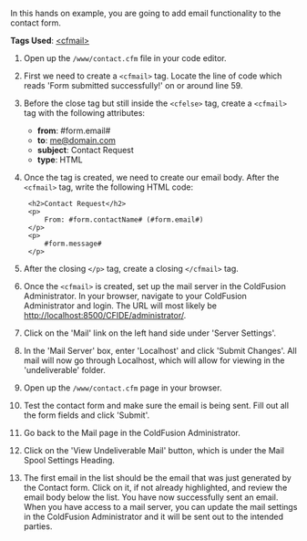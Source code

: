 In this hands on example, you are going to add email functionality to the contact form.

**Tags Used**: [\<cfmail>](https://helpx.adobe.com/coldfusion/cfml-reference/coldfusion-tags/tags-m-o/cfmail.html)

1. Open up the `/www/contact.cfm` file in your code editor.
1. First we need to create a `<cfmail>` tag. Locate the line of code which reads 'Form submitted successfully!' on or around line 59.
1. Before the close tag but still inside the `<cfelse>` tag, create a `<cfmail>` tag with the following attributes:
    * **from**: #form.email#
    * **to**: me@domain.com
    * **subject**: Contact Request
    * **type**: HTML
1. Once the tag is created, we need to create our email body. After the `<cfmail>` tag, write the following HTML code:

        <h2>Contact Request</h2>
        <p>
            From: #form.contactName# (#form.email#)
        </p>
        <p>
            #form.message#
        </p>

1. After the closing `</p>` tag, create a closing `</cfmail>` tag.
1. Once the `<cfmail>` is created, set up the mail server in the ColdFusion Administrator. In your browser, navigate to your ColdFusion Administrator and login. The URL will most likely be [http://localhost:8500/CFIDE/administrator/](http://localhost:8500/CFIDE/administrator/).
1. Click on the 'Mail' link on the left hand side under 'Server Settings'.
1. In the 'Mail Server' box, enter 'Localhost' and click 'Submit Changes'. All mail will now go through Localhost, which will allow for viewing in the 'undeliverable' folder.
1. Open up the `/www/contact.cfm` page in your browser.
1. Test the contact form and make sure the email is being sent. Fill out all the form fields and click 'Submit'.
1. Go back to the Mail page in the ColdFusion Administrator.
1. Click on the 'View Undeliverable Mail' button, which is under the Mail Spool Settings Heading.
1. The first email in the list should be the email that was just generated by the Contact form. Click on it, if not already highlighted, and review the email body below the list. You have now successfully sent an email. When you have access to a mail server, you can update the mail settings in the ColdFusion Administrator and it will be sent out to the intended parties.